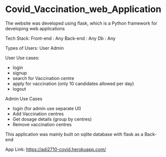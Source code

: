 # Covid_Vaccination_web_Application
The website was developed using flask, which is a Python framework for developing web applications

Tech Stack:
Front-end : Any
Back-end : Any
Db : Any

Types of Users:
User
Admin

User Use cases:
- login
- signup
- search for Vaccination centre
- apply for vaccination (only 10 candidates allowed per day)
- logout

Admin Use Cases
- login (for admin use separate UI)
- Add Vaccination centres
- Get dosage details (group by centres)
- Remove vaccination centres

This application was mainly built on sqlite database with flask as a Back-end

App Link: https://adi2710-covid.herokuapp.com/
